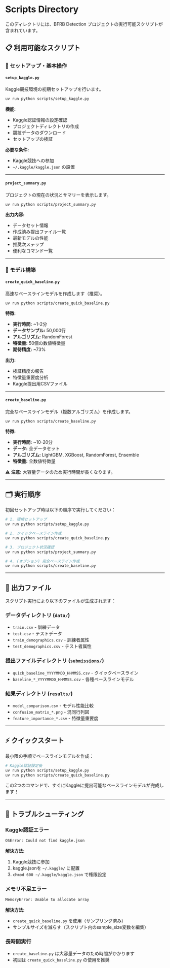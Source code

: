 # Scripts Directory

このディレクトリには、BFRB Detection プロジェクトの実行可能スクリプトが含まれています。

## 📋 利用可能なスクリプト

### 🚀 セットアップ・基本操作

#### `setup_kaggle.py`
Kaggle競技環境の初期セットアップを行います。

```bash
uv run python scripts/setup_kaggle.py
```

**機能:**
- Kaggle認証情報の設定確認
- プロジェクトディレクトリの作成
- 競技データのダウンロード
- セットアップの検証

**必要な条件:**
- Kaggle競技への参加
- `~/.kaggle/kaggle.json` の設置

---

#### `project_summary.py`
プロジェクトの現在の状況とサマリーを表示します。

```bash
uv run python scripts/project_summary.py
```

**出力内容:**
- データセット情報
- 作成済み提出ファイル一覧
- 最新モデルの性能
- 推奨次ステップ
- 便利なコマンド一覧

---

### 🤖 モデル構築

#### `create_quick_baseline.py`
高速なベースラインモデルを作成します（推奨）。

```bash
uv run python scripts/create_quick_baseline.py
```

**特徴:**
- **実行時間:** ~1-2分
- **データサンプル:** 50,000行
- **アルゴリズム:** RandomForest
- **特徴量:** 50個の数値特徴量
- **期待精度:** ~73%

**出力:**
- 検証精度の報告
- 特徴量重要度分析
- Kaggle提出用CSVファイル

---

#### `create_baseline.py`
完全なベースラインモデル（複数アルゴリズム）を作成します。

```bash
uv run python scripts/create_baseline.py
```

**特徴:**
- **実行時間:** ~10-20分
- **データ:** 全データセット
- **アルゴリズム:** LightGBM, XGBoost, RandomForest, Ensemble
- **特徴量:** 全数値特徴量

⚠️ **注意:** 大容量データのため実行時間が長くなります。

---

## 🗂️ 実行順序

初回セットアップ時は以下の順序で実行してください：

```bash
# 1. 環境セットアップ
uv run python scripts/setup_kaggle.py

# 2. クイックベースライン作成
uv run python scripts/create_quick_baseline.py

# 3. プロジェクト状況確認
uv run python scripts/project_summary.py

# 4. (オプション) 完全ベースライン作成
uv run python scripts/create_baseline.py
```

---

## 📁 出力ファイル

スクリプト実行により以下のファイルが生成されます：

### データディレクトリ (`data/`)
- `train.csv` - 訓練データ
- `test.csv` - テストデータ
- `train_demographics.csv` - 訓練者属性
- `test_demographics.csv` - テスト者属性

### 提出ファイルディレクトリ (`submissions/`)
- `quick_baseline_YYYYMMDD_HHMMSS.csv` - クイックベースライン
- `baseline_*_YYYYMMDD_HHMMSS.csv` - 各種ベースラインモデル

### 結果ディレクトリ (`results/`)
- `model_comparison.csv` - モデル性能比較
- `confusion_matrix_*.png` - 混同行列図
- `feature_importance_*.csv` - 特徴量重要度

---

## ⚡ クイックスタート

最小限の手順でベースラインモデルを作成：

```bash
# Kaggle認証設定後
uv run python scripts/setup_kaggle.py
uv run python scripts/create_quick_baseline.py
```

この2つのコマンドで、すぐにKaggleに提出可能なベースラインモデルが完成します！

---

## 🔧 トラブルシューティング

### Kaggle認証エラー
```bash
OSError: Could not find kaggle.json
```

**解決方法:**
1. Kaggle競技に参加
2. kaggle.jsonを `~/.kaggle/` に配置
3. `chmod 600 ~/.kaggle/kaggle.json` で権限設定

### メモリ不足エラー
```bash
MemoryError: Unable to allocate array
```

**解決方法:**
- `create_quick_baseline.py` を使用（サンプリング済み）
- サンプルサイズを減らす（スクリプト内のsample_size変数を編集）

### 長時間実行
- `create_baseline.py` は大容量データのため時間がかかります
- 初回は `create_quick_baseline.py` の使用を推奨
